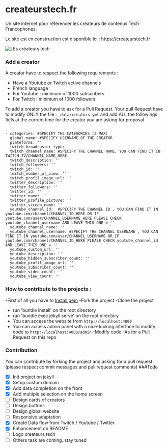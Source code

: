 # createurstech.fr
Un site internet pour référencer les créateurs de contenus Tech Francophones.

Le site est en construction est disponible ici : https://createurstech.fr 

![LEs créateurs tech](https://github.com/anisayari/createurstech.fr/blob/main/banner.jpg?raw=true)

### Add a creator
A creator have to respect the following requirements :
 - Have a Youtube or Twitch active channels
 - French language
 - For Youtube : minimum of 1000 subscribers
 - For Twitch : minimum of 1000 followers
 
 To add a creator you have to ask for a Pull Request. Your pull Request have to modify ONLY the file : `_data/creators.yml` and add ALL the followings fiels at the current time for the creator you are asking for proposal

```

- categories: #SPECIFY THE CATEGORIES (2 MAX)
  global_name: #SPECIFY USERNAME OF THE CREATOR
  plateforms: ''
  twitch_broadcaster_type: 
  twitch_channel_name: #SPECIFY THE CHANNEL NAME, YOU CAN FIND IT IN TWITCH.TV/CHANNEL_NAME_HERE
  twitch_description: ''
  twitch_followers: ''
  twitch_id: ''
  twitch_number_of_view: ''
  twitch_profil_image_url: ''
  twitter_description: ''
  twitter_followers: ''
  twitter_id: ''
  twitter_name: ''
  twitter_profile_picture: ''
  twitter_screen_name: ''
  youtube_channel_id:  #SPECIFY THE CHANNEL ID , YOU CAN FIND IT IN youtube.com/channel/CHANNEL_ID_HERE OR IF youtube.com/user/CHANNEL_USERNAME_HERE PLEASE CHECK youtube_channel_username AND LEAVE THIS ONE = ''
  youtube_channel_name: ''
  youtube_channel_username: #SPECIFY THE CHANNEL USERNAME , YOU CAN FIND IT IN youtube.com/user/CHANNEL_USERNAME OR IF youtube.com/channel/CHANNEL_ID_HERE PLEASE CHECK youtube_channel_id AND LEAVE THIS ONE = ''
  youtube_custom_url: ''
  youtube_description: ''
  youtube_hidden_subscriber_count: ''
  youtube_profil_image_url: ''
  youtube_subscriber_count: ''
  youtube_video_count: ''
  youtube_view_count: ''

```

### How to contribute to the projects :

-First of all you have to [Install gem](https://jekyllrb.com/docs/installation/)
-Fork the project
-Clone the project
- run 'bundle install' on the root directory
- run 'bundle exec jekyll serve' on the root directory
- You can access the website from `http://localhost:4000`
- You can access admin panel with a nice-looking interface to modify code to `http://localhost:4000/admin`
-Modify code
-As for a Pull Request on this repo


### Contribution
You can contribute by forking the project and asking for a pull request (please respect commit messages and pull request comments)
###Todo
- [x] Init project on jekyll
- [x] Setup custom domain
- [x] Add data completion on the front
- [x] Add multiple selection on the home screen
- [ ] Design cards of creators
- [ ] Design buttons
- [ ] Design global website
- [ ] Responsive adaptation
- [x] Create Data flow from Twitch  / Youtube / Twitter
- [x] Enhancement on README
- [ ] Logo createurs tech
- [ ] Others task are coming..stay tuned
